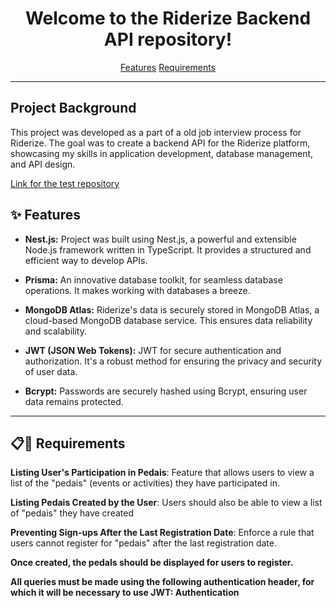 <h1 align="center">
  <strong>Welcome to the Riderize Backend API repository!</strong><br>
</h1>

<p align="center">
  <a href="#features">Features</a>
  <a href="#requirements">Requirements</a>
</p>

---


## Project Background


This project was developed as a part of a old job interview process for Riderize. The goal was to create a backend API for the Riderize platform, showcasing my skills in application development, database management, and API design.

<a href="https://github.com/Riderize/backend-test"> Link for the test repository </a>

<h2 id="features">✨ Features</h2>

- **Nest.js:** Project was built using Nest.js, a powerful and extensible Node.js framework written in TypeScript. It provides a structured and efficient way to develop APIs.

- **Prisma:** An innovative database toolkit, for seamless database operations. It makes working with databases a breeze.

- **MongoDB Atlas:** Riderize's data is securely stored in MongoDB Atlas, a cloud-based MongoDB database service. This ensures data reliability and scalability.

- **JWT (JSON Web Tokens):**  JWT for secure authentication and authorization. It's a robust method for ensuring the privacy and security of user data.

- **Bcrypt:** Passwords are securely hashed using Bcrypt, ensuring user data remains protected.

---

<h2 id="requirements">📋🔧 Requirements</h2>

**Listing User's Participation in Pedais**: Feature that allows users to view a list of the "pedais" (events or activities) they have participated in.

**Listing Pedais Created by the User**: Users should also be able to view a list of "pedais" they have created

**Preventing Sign-ups After the Last Registration Date**:  Enforce a rule that users cannot register for "pedais" after the last registration date.

**Once created, the pedals should be displayed for users to register.**

**All queries must be made using the following authentication header, for which it will be necessary to use JWT: Authentication**
